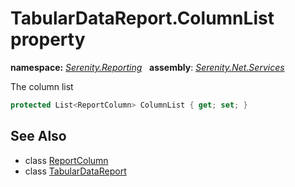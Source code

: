 # TabularDataReport.ColumnList property
**namespace:** *[Serenity.Reporting](../../README.md#serenity.reporting-namespace)*   **assembly**: *[Serenity.Net.Services](../../README.md)*

The column list

```csharp
protected List<ReportColumn> ColumnList { get; set; }
```

## See Also

* class [ReportColumn](../ReportColumn.md)
* class [TabularDataReport](../TabularDataReport.md)
